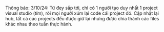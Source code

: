 Thông báo:
3/10/24: 
        Từ đey sắp tới, chỉ có 1 người tạo duy nhất 1 project visual studio (tím), ròi mọi người xúm lại code cái project đó.
        Cập nhật lại hub, tất cả các projects đều được giữ lại nhưng được chia thành các files khác nhau theo tuần thực hành.
